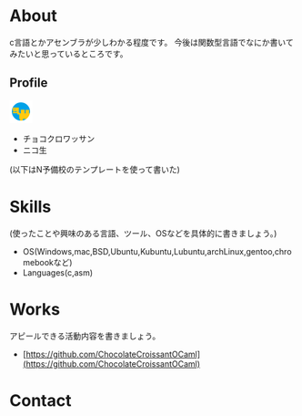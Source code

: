 # About
c言語とかアセンブラが少しわかる程度です。
今後は関数型言語でなにか書いてみたいと思っているところです。

## Profile
![アイコン](Screenshot_20210104_225505.png)
- チョコクロワッサン
- ニコ生

(以下はN予備校のテンプレートを使って書いた)
# Skills
(使ったことや興味のある言語、ツール、OSなどを具体的に書きましょう。)
- OS(Windows,mac,BSD,Ubuntu,Kubuntu,Lubuntu,archLinux,gentoo,chromebookなど)
- Languages(c,asm)

# Works
アピールできる活動内容を書きましょう。
- [https://github.com/ChocolateCroissantOCaml](https://github.com/ChocolateCroissantOCaml)

# Contact

